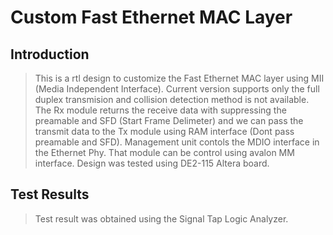 # Custom Fast Ethernet MAC Layer 
## Introduction
> This is a rtl design to customize the Fast Ethernet MAC layer using MII (Media Independent Interface). Current version supports only the full duplex transmision and collision detection method is not available. The Rx module returns the receive data with suppressing the preamable and SFD (Start Frame Delimeter) and we can pass the transmit data to the Tx module using RAM interface (Dont pass preamable and SFD). Management unit contols the MDIO interface in the Ethernet Phy. That module can be control using avalon MM interface.
> Design was tested using DE2-115 Altera board.

## Test Results
> Test result was obtained using the Signal Tap Logic Analyzer.

